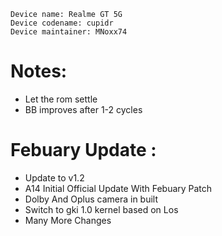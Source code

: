```
Device name: Realme GT 5G
Device codename: cupidr
Device maintainer: MNoxx74
```

# Notes:
- Let the rom settle
- BB improves after 1-2 cycles

# Febuary Update : 
- Update to v1.2
- A14 Initial Official Update With Febuary Patch
- Dolby And Oplus camera in built
- Switch to gki 1.0 kernel based on Los
- Many More Changes